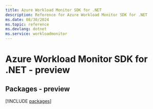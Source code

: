 ```yaml
---
title: Azure Workload Monitor SDK for .NET
description: Reference for Azure Workload Monitor SDK for .NET
ms.date: 08/30/2024
ms.topic: reference
ms.devlang: dotnet
ms.service: workloadmonitor
---
```

# Azure Workload Monitor SDK for .NET - preview
## Packages - preview
[!INCLUDE [packages](workload-monitor-index.md)]